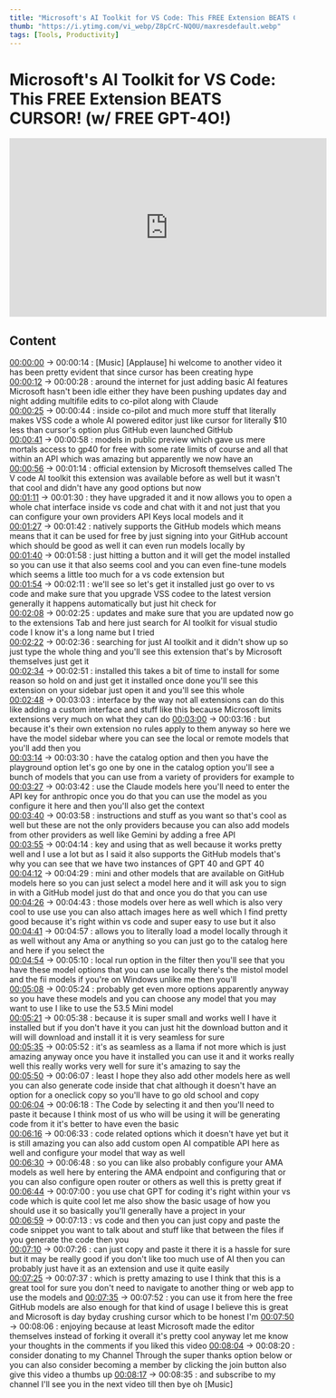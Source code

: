 ```yaml
---
title: "Microsoft's AI Toolkit for VS Code: This FREE Extension BEATS CURSOR w/ FREE GPT-4"
thumb: "https://i.ytimg.com/vi_webp/Z8pCrC-NQ0U/maxresdefault.webp"
tags: [Tools, Productivity]
---
```

    
 # Microsoft's AI Toolkit for VS Code: This FREE Extension BEATS CURSOR! (w/ FREE GPT-4O!) 

 <iframe width="560" height="315" src="https://www.youtube.com/embed/Z8pCrC-NQ0U" title="YouTube video player" frameborder="0" allow="accelerometer; autoplay; clipboard-write; encrypted-media; gyroscope; picture-in-picture" allowfullscreen></iframe> 

 ## Content 


[00:00:00](https://www.youtube.com/watch?v=Z8pCrC-NQ0U&t=0.0s&t=0s) -> 00:00:14 : [Music] [Applause] hi welcome to another video it has been pretty evident that since cursor has been creating hype  
[00:00:12](https://www.youtube.com/watch?v=Z8pCrC-NQ0U&t=11.84s&t=12s) -> 00:00:28 : around the internet for just adding basic AI features Microsoft hasn't been idle either they have been pushing updates day and night adding multifile edits to co-pilot along with Claude  
[00:00:25](https://www.youtube.com/watch?v=Z8pCrC-NQ0U&t=25.4s&t=25s) -> 00:00:44 : inside co-pilot and much more stuff that literally makes VSS code a whole AI powered editor just like cursor for literally $10 less than cursor's option plus GitHub even launched GitHub  
[00:00:41](https://www.youtube.com/watch?v=Z8pCrC-NQ0U&t=41.239s&t=41s) -> 00:00:58 : models in public preview which gave us mere mortals access to gp40 for free with some rate limits of course and all that within an API which was amazing but apparently we now have an  
[00:00:56](https://www.youtube.com/watch?v=Z8pCrC-NQ0U&t=56.48s&t=56s) -> 00:01:14 : official extension by Microsoft themselves called The V code AI toolkit this extension was available before as well but it wasn't that cool and didn't have any good options but now  
[00:01:11](https://www.youtube.com/watch?v=Z8pCrC-NQ0U&t=71.08s&t=71s) -> 00:01:30 : they have upgraded it and it now allows you to open a whole chat interface inside vs code and chat with it and not just that you can configure your own providers API Keys local models and it  
[00:01:27](https://www.youtube.com/watch?v=Z8pCrC-NQ0U&t=86.799s&t=87s) -> 00:01:42 : natively supports the GitHub models which means means that it can be used for free by just signing into your GitHub account which should be good as well it can even run models locally by  
[00:01:40](https://www.youtube.com/watch?v=Z8pCrC-NQ0U&t=99.52s&t=100s) -> 00:01:58 : just hitting a button and it will get the model installed so you can use it that also seems cool and you can even fine-tune models which seems a little too much for a vs code extension but  
[00:01:54](https://www.youtube.com/watch?v=Z8pCrC-NQ0U&t=113.719s&t=114s) -> 00:02:11 : we'll see so let's get it installed just go over to vs code and make sure that you upgrade VSS codee to the latest version generally it happens automatically but just hit check for  
[00:02:08](https://www.youtube.com/watch?v=Z8pCrC-NQ0U&t=128.16s&t=128s) -> 00:02:25 : updates and make sure that you are updated now go to the extensions Tab and here just search for AI toolkit for visual studio code I know it's a long name but I tried  
[00:02:22](https://www.youtube.com/watch?v=Z8pCrC-NQ0U&t=142.04s&t=142s) -> 00:02:36 : searching for just AI toolkit and it didn't show up so just type the whole thing and you'll see this extension that's by Microsoft themselves just get it  
[00:02:34](https://www.youtube.com/watch?v=Z8pCrC-NQ0U&t=153.959s&t=154s) -> 00:02:51 : installed this takes a bit of time to install for some reason so hold on and just get it installed once done you'll see this extension on your sidebar just open it and you'll see this whole  
[00:02:48](https://www.youtube.com/watch?v=Z8pCrC-NQ0U&t=167.879s&t=168s) -> 00:03:03 : interface by the way not all extensions can do this like adding a custom interface and stuff like this because Microsoft limits extensions very much on what they can do
[00:03:00](https://www.youtube.com/watch?v=Z8pCrC-NQ0U&t=180.4s&t=180s) -> 00:03:16 : but because it's their own extension no rules apply to them anyway so here we have the model sidebar where you can see the local or remote models that you'll add then you  
[00:03:14](https://www.youtube.com/watch?v=Z8pCrC-NQ0U&t=193.519s&t=194s) -> 00:03:30 : have the catalog option and then you have the playground option let's go one by one in the catalog option you'll see a bunch of models that you can use from a variety of providers for example to  
[00:03:27](https://www.youtube.com/watch?v=Z8pCrC-NQ0U&t=207.319s&t=207s) -> 00:03:42 : use the Claude models here you'll need to enter the API key for anthropic once you do that you can use the model as you configure it here and then you'll also get the context  
[00:03:40](https://www.youtube.com/watch?v=Z8pCrC-NQ0U&t=219.92s&t=220s) -> 00:03:58 : instructions and stuff as you want so that's cool as well but these are not the only providers because you can also add models from other providers as well like Gemini by adding a free API  
[00:03:55](https://www.youtube.com/watch?v=Z8pCrC-NQ0U&t=234.879s&t=235s) -> 00:04:14 : key and using that as well because it works pretty well and I use a lot but as I said it also supports the GitHub models that's why you can see that we have two instances of GPT 40 and GPT 40  
[00:04:12](https://www.youtube.com/watch?v=Z8pCrC-NQ0U&t=251.76s&t=252s) -> 00:04:29 : mini and other models that are available on GitHub models here so you can just select a model here and it will ask you to sign in with a GitHub model just do that and once you do that you can use  
[00:04:26](https://www.youtube.com/watch?v=Z8pCrC-NQ0U&t=266.16s&t=266s) -> 00:04:43 : those models over here as well which is also very cool to use use you can also attach images here as well which I find pretty good because it's right within vs code and super easy to use but it also  
[00:04:41](https://www.youtube.com/watch?v=Z8pCrC-NQ0U&t=280.84s&t=281s) -> 00:04:57 : allows you to literally load a model locally through it as well without any Ama or anything so you can just go to the catalog here and here if you select the  
[00:04:54](https://www.youtube.com/watch?v=Z8pCrC-NQ0U&t=293.8s&t=294s) -> 00:05:10 : local run option in the filter then you'll see that you have these model options that you can use locally there's the mistol model and the fii models if you're on Windows unlike me then you'll  
[00:05:08](https://www.youtube.com/watch?v=Z8pCrC-NQ0U&t=307.88s&t=308s) -> 00:05:24 : probably get even more options apparently anyway so you have these models and you can choose any model that you may want to use I like to use the 53.5 Mini model  
[00:05:21](https://www.youtube.com/watch?v=Z8pCrC-NQ0U&t=321.08s&t=321s) -> 00:05:38 : because it is super small and works well I have it installed but if you don't have it you can just hit the download button and it will will download and install it it is very seamless for sure  
[00:05:35](https://www.youtube.com/watch?v=Z8pCrC-NQ0U&t=334.6s&t=335s) -> 00:05:52 : it's as seamless as a llama if not more which is just amazing anyway once you have it installed you can use it and it works really well this really works very well for sure it's amazing to say the  
[00:05:50](https://www.youtube.com/watch?v=Z8pCrC-NQ0U&t=349.759s&t=350s) -> 00:06:07 : least I hope they also add other models here as well you can also generate code inside that chat although it doesn't have an option for a oneclick copy so you'll have to go old school and copy  
[00:06:04](https://www.youtube.com/watch?v=Z8pCrC-NQ0U&t=363.84s&t=364s) -> 00:06:18 : The Code by selecting it and then you'll need to paste it because I think most of us who will be using it will be generating code from it it's better to have even the basic  
[00:06:16](https://www.youtube.com/watch?v=Z8pCrC-NQ0U&t=375.8s&t=376s) -> 00:06:33 : code related options which it doesn't have yet but it is still amazing you can also add custom open AI compatible API here as well and configure your model that way as well  
[00:06:30](https://www.youtube.com/watch?v=Z8pCrC-NQ0U&t=390.24s&t=390s) -> 00:06:48 : so you can like also probably configure your AMA models as well here by entering the AMA endpoint and configuring that or you can also configure open router or others as well this is pretty great if  
[00:06:44](https://www.youtube.com/watch?v=Z8pCrC-NQ0U&t=404.319s&t=404s) -> 00:07:00 : you use chat GPT for coding it's right within your vs code which is quite cool let me also show the basic usage of how you should use it so basically you'll generally have a project in your  
[00:06:59](https://www.youtube.com/watch?v=Z8pCrC-NQ0U&t=418.8s&t=419s) -> 00:07:13 : vs code and then you can just copy and paste the code snippet you want to talk about and stuff like that between the files if you generate the code then you  
[00:07:10](https://www.youtube.com/watch?v=Z8pCrC-NQ0U&t=429.879s&t=430s) -> 00:07:26 : can just copy and paste it there it is a hassle for sure but it may be really good if you don't like too much use of AI then you can probably just have it as an extension and use it quite easily  
[00:07:25](https://www.youtube.com/watch?v=Z8pCrC-NQ0U&t=444.52s&t=445s) -> 00:07:37 : which is pretty amazing to use I think that this is a great tool for sure you don't need to navigate to another thing or web app to use the models and
[00:07:35](https://www.youtube.com/watch?v=Z8pCrC-NQ0U&t=455.4s&t=455s) -> 00:07:52 : you can use it from here the free GitHub models are also enough for that kind of usage I believe this is great and Microsoft is day byday crushing cursor which to be honest I'm
[00:07:50](https://www.youtube.com/watch?v=Z8pCrC-NQ0U&t=469.599s&t=470s) -> 00:08:06 : enjoying because at least Microsoft made the editor themselves instead of forking it overall it's pretty cool anyway let me know your thoughts in the comments if you liked this video
[00:08:04](https://www.youtube.com/watch?v=Z8pCrC-NQ0U&t=483.96s&t=484s) -> 00:08:20 : consider donating to my Channel Through the super thanks option below or you can also consider becoming a member by clicking the join button also give this video a thumbs up
[00:08:17](https://www.youtube.com/watch?v=Z8pCrC-NQ0U&t=497.319s&t=497s) -> 00:08:35 : and subscribe to my channel I'll see you in the next video till then bye oh [Music]
